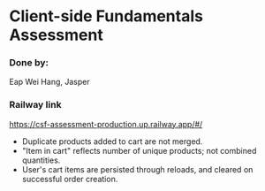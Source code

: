 # Client-side Fundamentals Assessment
### Done by: 
Eap Wei Hang, Jasper
### Railway link 
https://csf-assessment-production.up.railway.app/#/

- Duplicate products added to cart are not merged.
- "Item in cart" reflects number of unique products; not combined quantities.
- User's cart items are persisted through reloads, and cleared on successful order creation.